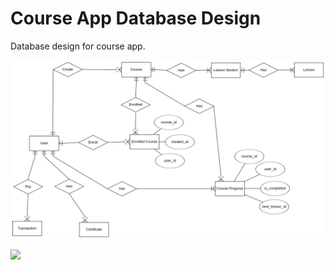 # Course App Database Design

Database design for course app.

![](./course-app-erd.png)

![](https://www.plantuml.com/plantuml/png/hLH1Rjim4Bph5RmfAPeyG0Y26BRJ6caDNzohm90Rcm154ikbwy3Atqj2RYGnK0eOFGaQ3dPcTvPyyCIHGgCB3I_4o39KkpqngH04AMkAOcb8qIiB7f2TYYzCoOfjjwi5kxlRFDtV5pSt4JIyWOeTE8ezn_WF3LTw23Zk_M-BiiVStfAj0uve0e4Jo9fJnIGd8DL0X8EJ7-6tTs_21lGmxIwID8nax04mrvRW1IgNkguOmP6IRLG2QjxOOAAqCWbBawW7EkpnYKKbJq62eLeCkShNmGdRABEhsBEr6hYvk4qDtbjJ-owPwNQxSKIB4NsCQ8IyHQgTzQhhBfdBnv8BJGbCLJlRwYVJY-kmwsLotGIyklY_DA6vAcT8IcWelxBobv9Wo-j2M4DWw4FWjKExG_3-ir4qJWE1xAS_06i7AA1FgokRTv17tiC6ZbIVKr4o0rBN5qSD1gtMyVpJrPvqDj79X1qs42RanlD_B9Wo1wi4H7DodACbhjzlIupp6HBiYLFmCU3rzkTLkLck5wlrjnJmPhPQfEzyjfulVomNvVM57LtmP02IUb62qtySBXmTe1g8JjcBFb9jrhQtj_PqBiWgDaSE1AEpVDKhzftx8aVV8hbj-q8zXxNfw9G_7Xqb0qVKZZBqaczbkh8962crKooGmrgZHQkOutztlW53VS6SMh5zvcaOv7ITdDhLUG0ZGwF_0000)

